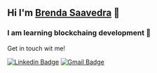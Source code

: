 
## Hi I'm [Brenda Saavedra](http://brendasaavedra.com) 👋


### I am learning blockchaing development 🚀

Get in touch wit me!

[![Linkedin Badge](https://img.shields.io/badge/-brendasaavedra-blue?style=flat-square&logo=Linkedin&logoColor=white&link=https://www.linkedin.com/in/brendasaavedra/)](https://www.linkedin.com/in/midhruvjaink/)
[![Gmail Badge](https://img.shields.io/badge/-brsaca@gmail.com-c14438?style=flat-square&logo=Gmail&logoColor=white&link=mailto:brsaca@gmail.com)](mailto:brsaca@gmail.com)
